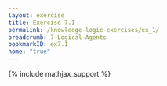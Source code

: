```yaml
---
layout: exercise
title: Exercise 7.1
permalink: /knowledge-logic-exercises/ex_1/
breadcrumb: 7-Logical-Agents
bookmarkID: ex7.1
home: "true"
---
```


{% include mathjax_support %}


